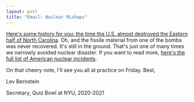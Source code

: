 ```yaml
---
layout: post
title: "Email: Nuclear Mishaps"
---
```


[Here's some history for you: the time the U.S. almost destroyed the Eastern half of North Carolina](https://en.wikipedia.org/wiki/1961_Goldsboro_B-52_crash). Oh, and the fissile material from one of the bombs was never recovered. It's still in the ground. That's just one of many times we narrowly avoided nuclear disaster. If you want to read more, [here's the full list of American nuclear incidents](https://en.wikipedia.org/wiki/Category:Nuclear_accidents_and_incidents_in_the_United_States).

On that cheery note, I'll see you all at practice on Friday. Best,

Lev Bernstein

Secretary, Quiz Bowl at NYU, 2020-2021